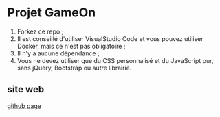 # Projet GameOn
1. Forkez ce repo ;
2. Il est conseillé d'utiliser VisualStudio Code et vous pouvez utiliser Docker, mais ce n'est pas obligatoire ;
3. Il n'y a aucune dépendance ;
4. Vous ne devez utiliser que du CSS personnalisé et du JavaScript pur, sans jQuery, Bootstrap ou autre librairie.

## site web
[github page](https://github.com/Dicoly/MassDidierCOLY_4_10052021)